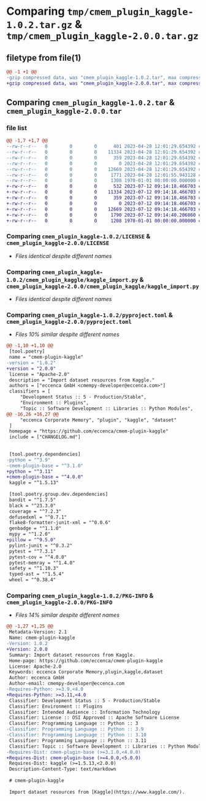 # Comparing `tmp/cmem_plugin_kaggle-1.0.2.tar.gz` & `tmp/cmem_plugin_kaggle-2.0.0.tar.gz`

## filetype from file(1)

```diff
@@ -1 +1 @@
-gzip compressed data, was "cmem_plugin_kaggle-1.0.2.tar", max compression
+gzip compressed data, was "cmem_plugin_kaggle-2.0.0.tar", max compression
```

## Comparing `cmem_plugin_kaggle-1.0.2.tar` & `cmem_plugin_kaggle-2.0.0.tar`

### file list

```diff
@@ -1,7 +1,7 @@
--rw-r--r--   0        0        0      401 2023-04-28 12:01:29.654392 cmem_plugin_kaggle-1.0.2/CHANGELOG.md
--rw-r--r--   0        0        0    11334 2023-04-28 12:01:29.654392 cmem_plugin_kaggle-1.0.2/LICENSE
--rw-r--r--   0        0        0      359 2023-04-28 12:01:29.654392 cmem_plugin_kaggle-1.0.2/README-public.md
--rw-r--r--   0        0        0        0 2023-04-28 12:01:29.654392 cmem_plugin_kaggle-1.0.2/cmem_plugin_kaggle/__init__.py
--rw-r--r--   0        0        0    12669 2023-04-28 12:01:29.654392 cmem_plugin_kaggle-1.0.2/cmem_plugin_kaggle/kaggle_import.py
--rw-r--r--   0        0        0     1771 2023-04-28 12:01:55.943128 cmem_plugin_kaggle-1.0.2/pyproject.toml
--rw-r--r--   0        0        0     1308 1970-01-01 00:00:00.000000 cmem_plugin_kaggle-1.0.2/PKG-INFO
+-rw-r--r--   0        0        0      532 2023-07-12 09:14:18.466703 cmem_plugin_kaggle-2.0.0/CHANGELOG.md
+-rw-r--r--   0        0        0    11334 2023-07-12 09:14:18.466703 cmem_plugin_kaggle-2.0.0/LICENSE
+-rw-r--r--   0        0        0      359 2023-07-12 09:14:18.466703 cmem_plugin_kaggle-2.0.0/README-public.md
+-rw-r--r--   0        0        0        0 2023-07-12 09:14:18.466703 cmem_plugin_kaggle-2.0.0/cmem_plugin_kaggle/__init__.py
+-rw-r--r--   0        0        0    12669 2023-07-12 09:14:18.466703 cmem_plugin_kaggle-2.0.0/cmem_plugin_kaggle/kaggle_import.py
+-rw-r--r--   0        0        0     1790 2023-07-12 09:14:40.206860 cmem_plugin_kaggle-2.0.0/pyproject.toml
+-rw-r--r--   0        0        0     1208 1970-01-01 00:00:00.000000 cmem_plugin_kaggle-2.0.0/PKG-INFO
```

### Comparing `cmem_plugin_kaggle-1.0.2/LICENSE` & `cmem_plugin_kaggle-2.0.0/LICENSE`

 * *Files identical despite different names*

### Comparing `cmem_plugin_kaggle-1.0.2/cmem_plugin_kaggle/kaggle_import.py` & `cmem_plugin_kaggle-2.0.0/cmem_plugin_kaggle/kaggle_import.py`

 * *Files identical despite different names*

### Comparing `cmem_plugin_kaggle-1.0.2/pyproject.toml` & `cmem_plugin_kaggle-2.0.0/pyproject.toml`

 * *Files 10% similar despite different names*

```diff
@@ -1,10 +1,10 @@
 [tool.poetry]
 name = "cmem-plugin-kaggle"
-version = "1.0.2"
+version = "2.0.0"
 license = "Apache-2.0"
 description = "Import dataset resources from Kaggle."
 authors = ["eccenca GmbH <cmempy-developer@eccenca.com>"]
 classifiers = [
     "Development Status :: 5 - Production/Stable",
     "Environment :: Plugins",
     "Topic :: Software Development :: Libraries :: Python Modules",
@@ -16,26 +16,27 @@
     "eccenca Corporate Memory", "plugin", "kaggle", "dataset"
 ]
 homepage = "https://github.com/eccenca/cmem-plugin-kaggle"
 include = ["CHANGELOG.md"]
 
 
 [tool.poetry.dependencies]
-python = "^3.9"
-cmem-plugin-base = "^3.1.0"
+python = "^3.11"
+cmem-plugin-base = "^4.0.0"
 kaggle = "^1.5.13"
 
 [tool.poetry.group.dev.dependencies]
 bandit = "^1.7.5"
 black = "^23.3.0"
 coverage = "^7.2.3"
 defusedxml = "^0.7.1"
 flake8-formatter-junit-xml = "^0.0.6"
 genbadge = "^1.1.0"
 mypy = "^1.2.0"
+pillow = "^9.5.0"
 pylint-junit = "^0.3.2"
 pytest = "^7.3.1"
 pytest-cov = "^4.0.0"
 pytest-memray = "^1.4.0"
 safety = "^1.10.3"
 typed-ast = "^1.5.4"
 wheel = "^0.38.4"
```

### Comparing `cmem_plugin_kaggle-1.0.2/PKG-INFO` & `cmem_plugin_kaggle-2.0.0/PKG-INFO`

 * *Files 14% similar despite different names*

```diff
@@ -1,27 +1,25 @@
 Metadata-Version: 2.1
 Name: cmem-plugin-kaggle
-Version: 1.0.2
+Version: 2.0.0
 Summary: Import dataset resources from Kaggle.
 Home-page: https://github.com/eccenca/cmem-plugin-kaggle
 License: Apache-2.0
 Keywords: eccenca Corporate Memory,plugin,kaggle,dataset
 Author: eccenca GmbH
 Author-email: cmempy-developer@eccenca.com
-Requires-Python: >=3.9,<4.0
+Requires-Python: >=3.11,<4.0
 Classifier: Development Status :: 5 - Production/Stable
 Classifier: Environment :: Plugins
 Classifier: Intended Audience :: Information Technology
 Classifier: License :: OSI Approved :: Apache Software License
 Classifier: Programming Language :: Python :: 3
-Classifier: Programming Language :: Python :: 3.9
-Classifier: Programming Language :: Python :: 3.10
 Classifier: Programming Language :: Python :: 3.11
 Classifier: Topic :: Software Development :: Libraries :: Python Modules
-Requires-Dist: cmem-plugin-base (>=3.1.0,<4.0.0)
+Requires-Dist: cmem-plugin-base (>=4.0.0,<5.0.0)
 Requires-Dist: kaggle (>=1.5.13,<2.0.0)
 Description-Content-Type: text/markdown
 
 # cmem-plugin-kaggle
 
 Import dataset resources from [Kaggle](https://www.kaggle.com/).
```

